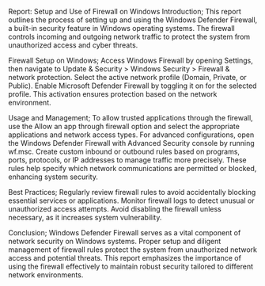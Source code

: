 Report: Setup and Use of Firewall on Windows 
Introduction;
            This report outlines the process of setting up and using the Windows Defender Firewall, a built-in security feature in Windows operating systems. The firewall controls incoming and outgoing network traffic to protect the system from unauthorized access and cyber threats.

Firewall Setup on Windows;
            Access Windows Firewall by opening Settings, then navigate to Update & Security > Windows Security > Firewall & network protection.
            Select the active network profile (Domain, Private, or Public).
            Enable Microsoft Defender Firewall by toggling it on for the selected profile. This activation ensures protection based on the network environment.

Usage and Management;
            To allow trusted applications through the firewall, use the Allow an app through firewall option and select the appropriate applications and network access types.
            For advanced configurations, open the Windows Defender Firewall with Advanced Security console by running wf.msc.
            Create custom inbound or outbound rules based on programs, ports, protocols, or IP addresses to manage traffic more precisely.
            These rules help specify which network communications are permitted or blocked, enhancing system security.

Best Practices;
            Regularly review firewall rules to avoid accidentally blocking essential services or applications.
            Monitor firewall logs to detect unusual or unauthorized access attempts.
            Avoid disabling the firewall unless necessary, as it increases system vulnerability.

Conclusion;
            Windows Defender Firewall serves as a vital component of network security on Windows systems. Proper setup and diligent management of firewall rules protect the system from unauthorized network access and potential threats. This report emphasizes the importance of using the firewall effectively to maintain robust security tailored to different network environments.
